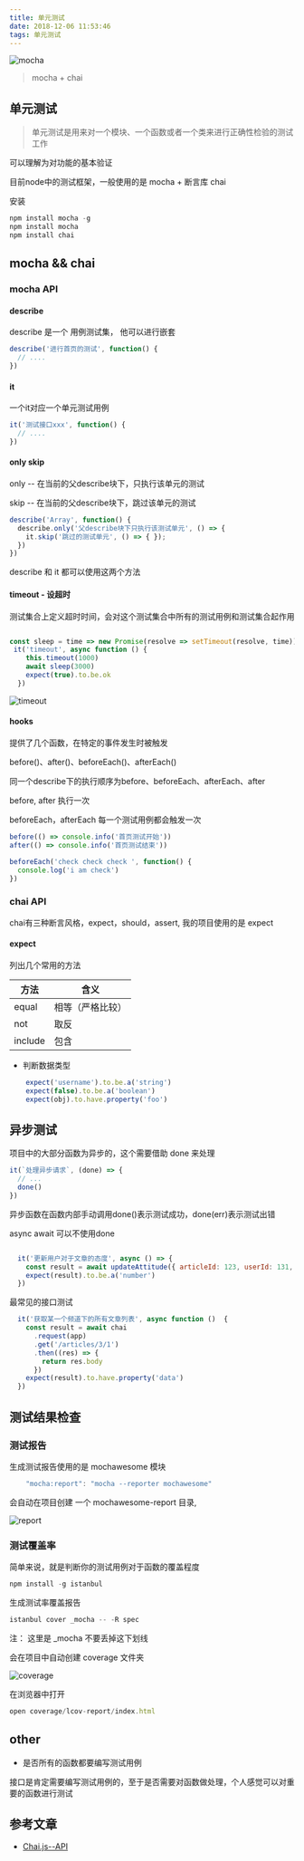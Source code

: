 ```yaml
---
title: 单元测试
date: 2018-12-06 11:53:46
tags: 单元测试
---
```


![mocha](https://user-gold-cdn.xitu.io/2018/12/6/167822385bf2576a?w=500&h=224&f=png&s=16627)

> mocha + chai

<!-- More -->

## 单元测试

> 单元测试是用来对一个模块、一个函数或者一个类来进行正确性检验的测试工作

可以理解为对功能的基本验证

目前node中的测试框架，一般使用的是 mocha +  断言库 chai 

安装

```js
npm install mocha -g
npm install mocha
npm install chai
```

## mocha && chai

###  mocha API

#### describe

 describe 是一个 用例测试集， 他可以进行嵌套

```js
describe('进行首页的测试', function() {
  // ....
})
```

#### it

一个it对应一个单元测试用例

```js
it('测试接口xxx', function() {
  // ....
})
```

#### only skip

only -- 在当前的父describe块下，只执行该单元的测试

skip -- 在当前的父describe块下，跳过该单元的测试

```js
describe('Array', function() {
  describe.only('父describe块下只执行该测试单元', () => {
    it.skip('跳过的测试单元', () => { });
  })
})
```

describe 和 it 都可以使用这两个方法

#### timeout - 设超时

测试集合上定义超时时间，会对这个测试集合中所有的测试用例和测试集合起作用

```js

const sleep = time => new Promise(resolve => setTimeout(resolve, time))
 it('timeout', async function () {
    this.timeout(1000)
    await sleep(3000)
    expect(true).to.be.ok
  })
```

![timeout](https://user-gold-cdn.xitu.io/2018/12/6/167819f41d5fcc07?w=432&h=81&f=png&s=15009)

#### hooks

提供了几个函数，在特定的事件发生时被触发

before()、after()、beforeEach()、afterEach() 

同一个describe下的执行顺序为before、beforeEach、afterEach、after

before, after 执行一次

beforeEach，afterEach 每一个测试用例都会触发一次

```js
before(() => console.info('首页测试开始'))
after(() => console.info('首页测试结束'))

beforeEach('check check check ', function() {
  console.log('i am check')
})
```

### chai API

chai有三种断言风格，expect，should，assert, 我的项目使用的是 expect

#### expect 

列出几个常用的方法

| 方法 | 含义 |
| ----- | ----- |
| equal | 相等（严格比较）| 
| not | 取反 |
| include | 包含 |

* 判断数据类型

```js
    expect('username').to.be.a('string')
    expect(false).to.be.a('boolean')
    expect(obj).to.have.property('foo')
```

## 异步测试

项目中的大部分函数为异步的，这个需要借助 done 来处理

```js
it(`处理异步请求`, (done) => {
  // ...
  done()
})
```
异步函数在函数内部手动调用done()表示测试成功，done(err)表示测试出错

async await 可以不使用done 

```js

  it('更新用户对于文章的态度', async () => {
    const result = await updateAttitude({ articleId: 123, userId: 131, status: 0})
    expect(result).to.be.a('number')
  })

```

最常见的接口测试

```js
  it('获取某一个频道下的所有文章列表', async function ()  {
    const result = await chai
      .request(app)
      .get('/articles/3/1')
      .then((res) => {
        return res.body
      })
    expect(result).to.have.property('data')
  })
```



## 测试结果检查

### 测试报告

生成测试报告使用的是 mochawesome 模块

```js
    "mocha:report": "mocha --reporter mochawesome"
```

会自动在项目创建 一个 mochawesome-report 目录,

![report](https://user-gold-cdn.xitu.io/2018/12/5/1677e7efd6f6e106?w=840&h=198&f=png&s=32489)

### 测试覆盖率

简单来说，就是判断你的测试用例对于函数的覆盖程度

```js
npm install -g istanbul
```
生成测试率覆盖报告

```js
istanbul cover _mocha -- -R spec
```
注： 这里是 _mocha 不要丢掉这下划线


会在项目中自动创建 coverage 文件夹

![coverage](https://user-gold-cdn.xitu.io/2018/12/6/16781777cf7ef1ca?w=536&h=202&f=png&s=24940)

在浏览器中打开

```js
open coverage/lcov-report/index.html
```

## other

* 是否所有的函数都要编写测试用例

接口是肯定需要编写测试用例的，至于是否需要对函数做处理，个人感觉可以对重要的函数进行测试

## 参考文章

* [Chai.js--API](https://www.jianshu.com/p/f200a75a15d2)